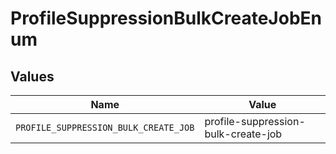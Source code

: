 # ProfileSuppressionBulkCreateJobEnum


## Values

| Name                                  | Value                                 |
| ------------------------------------- | ------------------------------------- |
| `PROFILE_SUPPRESSION_BULK_CREATE_JOB` | profile-suppression-bulk-create-job   |